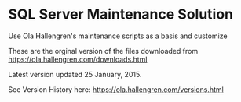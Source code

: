 SQL Server Maintenance Solution
================================================================

Use Ola Hallengren's maintenance scripts as a basis and customize

These are the orginal version of the files downloaded from https://ola.hallengren.com/downloads.html

Latest version updated 25 January, 2015.

See Version History here: https://ola.hallengren.com/versions.html
